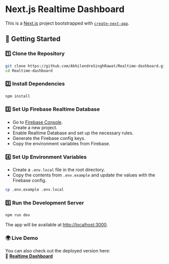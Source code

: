 # Next.js Realtime Dashboard

This is a [Next.js](https://nextjs.org) project bootstrapped with [`create-next-app`](https://nextjs.org/docs/app/api-reference/cli/create-next-app).

## 🚀 Getting Started

### 1️⃣ Clone the Repository

```sh
git clone https://github.com/AkhilendreSinghRawat/Realtime-dashboard.git
cd Realtime-dashboard
```

### 2️⃣ Install Dependencies

```sh
npm install
```

### 3️⃣ Set Up Firebase Realtime Database

- Go to [Firebase Console](https://console.firebase.google.com/).
- Create a new project.
- Enable Realtime Database and set up the necessary rules.
- Generate the Firebase config keys.
- Copy the environment variables from Firebase.

### 4️⃣ Set Up Environment Variables

- Create a `.env.local` file in the root directory.
- Copy the contents from `.env.example` and update the values with the Firebase config.

```sh
cp .env.example .env.local
```

### 5️⃣ Run the Development Server

```sh
npm run dev
```

The app will be available at [http://localhost:3000](http://localhost:3000).

### 🌍 Live Demo

You can also check out the deployed version here:\
🔗 **[Realtime Dashboard](https://realtime-dashboard-two.vercel.app/)**
